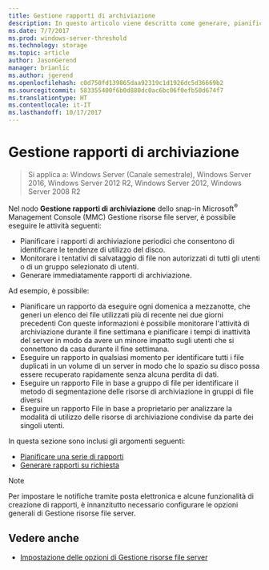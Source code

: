 ```yaml
---
title: Gestione rapporti di archiviazione
description: In questo articolo viene descritto come generare, pianificare e monitorare rapporti di archiviazione
ms.date: 7/7/2017
ms.prod: windows-server-threshold
ms.technology: storage
ms.topic: article
author: JasonGerend
manager: brianlic
ms.author: jgerend
ms.openlocfilehash: c0d750fd139865daa92319c1d1926dc5d36669b2
ms.sourcegitcommit: 583355400f6b0d880dc0ac6bc06f0efb50d674f7
ms.translationtype: HT
ms.contentlocale: it-IT
ms.lasthandoff: 10/17/2017
---
```

# <a name="storage-reports-management"></a>Gestione rapporti di archiviazione

> Si applica a: Windows Server (Canale semestrale), Windows Server 2016, Windows Server 2012 R2, Windows Server 2012, Windows Server 2008 R2

Nel nodo **Gestione rapporti di archiviazione** dello snap-in Microsoft<sup>®</sup> Management Console (MMC) Gestione risorse file server, è possibile eseguire le attività seguenti:

-   Pianificare i rapporti di archiviazione periodici che consentono di identificare le tendenze di utilizzo del disco.
-   Monitorare i tentativi di salvataggio di file non autorizzati di tutti gli utenti o di un gruppo selezionato di utenti.
-   Generare immediatamente rapporti di archiviazione.

Ad esempio, è possibile:

-   Pianificare un rapporto da eseguire ogni domenica a mezzanotte, che generi un elenco dei file utilizzati più di recente nei due giorni precedenti Con queste informazioni è possibile monitorare l'attività di archiviazione durante il fine settimana e pianificare i tempi di inattività del server in modo da avere un minore impatto sugli utenti che si connettono da casa durante il fine settimana.
-   Eseguire un rapporto in qualsiasi momento per identificare tutti i file duplicati in un volume di un server in modo che lo spazio su disco possa essere recuperato rapidamente senza alcuna perdita di dati.
-   Eseguire un rapporto File in base a gruppo di file per identificare il metodo di segmentazione delle risorse di archiviazione in gruppi di file diversi 
-   Eseguire un rapporto File in base a proprietario per analizzare la modalità di utilizzo delle risorse di archiviazione condivise da parte dei singoli utenti.

In questa sezione sono inclusi gli argomenti seguenti:

-   [Pianificare una serie di rapporti](schedule-set-of-reports.md)
-   [Generare rapporti su richiesta](generate-reports-on-demand.md)

> [!Note]
> Per impostare le notifiche tramite posta elettronica e alcune funzionalità di creazione di rapporti, è innanzitutto necessario configurare le opzioni generali di Gestione risorse file server.

## <a name="see-also"></a>Vedere anche

-   [Impostazione delle opzioni di Gestione risorse file server](setting-file-server-resource-manager-options.md)


